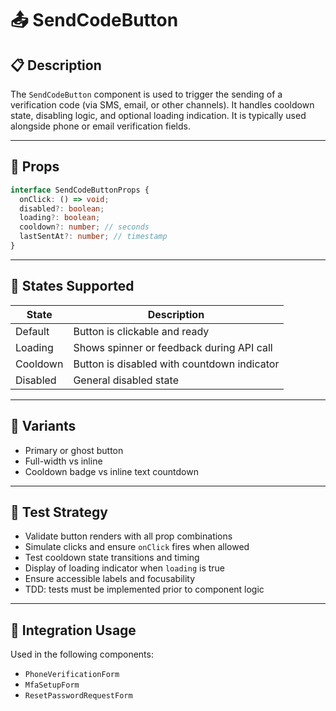 # 📤 SendCodeButton

## 📋 Description

The `SendCodeButton` component is used to trigger the sending of a verification code (via SMS, email, or other channels). It handles cooldown state, disabling logic, and optional loading indication. It is typically used alongside phone or email verification fields.

---

## 🧩 Props

```ts
interface SendCodeButtonProps {
  onClick: () => void;
  disabled?: boolean;
  loading?: boolean;
  cooldown?: number; // seconds
  lastSentAt?: number; // timestamp
}
```

---

## 🎯 States Supported

| State     | Description                                       |
|-----------|---------------------------------------------------|
| Default   | Button is clickable and ready                     |
| Loading   | Shows spinner or feedback during API call         |
| Cooldown  | Button is disabled with countdown indicator       |
| Disabled  | General disabled state                            |

---

## 🎨 Variants

- Primary or ghost button
- Full-width vs inline
- Cooldown badge vs inline text countdown

---

## 🧪 Test Strategy

- Validate button renders with all prop combinations
- Simulate clicks and ensure `onClick` fires when allowed
- Test cooldown state transitions and timing
- Display of loading indicator when `loading` is true
- Ensure accessible labels and focusability
- TDD: tests must be implemented prior to component logic

---

## 🔌 Integration Usage

Used in the following components:
- `PhoneVerificationForm`
- `MfaSetupForm`
- `ResetPasswordRequestForm`
